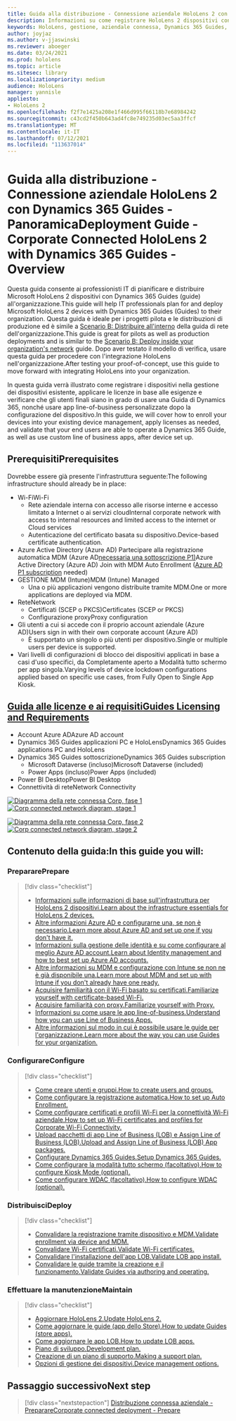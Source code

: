 ```yaml
---
title: Guida alla distribuzione - Connessione aziendale HoloLens 2 con Dynamics 365 Guides - Panoramica
description: Informazioni su come registrare HoloLens 2 dispositivi con Dynamics 365 Guides tramite una rete connessa aziendale.
keywords: HoloLens, gestione, aziendale connessa, Dynamics 365 Guides, AAD, Azure AD, MDM, gestione dei dispositivi mobili
author: joyjaz
ms.author: v-jjaswinski
ms.reviewer: aboeger
ms.date: 03/24/2021
ms.prod: hololens
ms.topic: article
ms.sitesec: library
ms.localizationpriority: medium
audience: HoloLens
manager: yannisle
appliesto:
- HoloLens 2
ms.openlocfilehash: f2f7e1425a208e1f466d995f66118b7e68984242
ms.sourcegitcommit: c43cd2f450b643ad4fc8e749235d03ec5aa3ffcf
ms.translationtype: MT
ms.contentlocale: it-IT
ms.lasthandoff: 07/12/2021
ms.locfileid: "113637014"
---
```

# <a name="deployment-guide---corporate-connected-hololens-2-with-dynamics-365-guides---overview"></a><span data-ttu-id="0a8d9-104">Guida alla distribuzione - Connessione aziendale HoloLens 2 con Dynamics 365 Guides - Panoramica</span><span class="sxs-lookup"><span data-stu-id="0a8d9-104">Deployment Guide - Corporate Connected HoloLens 2 with Dynamics 365 Guides - Overview</span></span>

<span data-ttu-id="0a8d9-105">Questa guida consente ai professionisti IT di pianificare e distribuire Microsoft HoloLens 2 dispositivi con Dynamics 365 Guides (guide) all'organizzazione.</span><span class="sxs-lookup"><span data-stu-id="0a8d9-105">This guide will help IT professionals plan for and deploy Microsoft HoloLens 2 devices with Dynamics 365 Guides (Guides) to their organization.</span></span> <span data-ttu-id="0a8d9-106">Questa guida è ideale per i progetti pilota e le distribuzioni di produzione ed è simile a [Scenario B: Distribuire all'interno](/hololens/common-scenarios#scenario-b-deploy-inside-your-organizations-network) della guida di rete dell'organizzazione.</span><span class="sxs-lookup"><span data-stu-id="0a8d9-106">This guide is great for pilots as well as production deployments and is similar to the [Scenario B: Deploy inside your organization's network](/hololens/common-scenarios#scenario-b-deploy-inside-your-organizations-network) guide.</span></span> <span data-ttu-id="0a8d9-107">Dopo aver testato il modello di verifica, usare questa guida per procedere con l'integrazione HoloLens nell'organizzazione.</span><span class="sxs-lookup"><span data-stu-id="0a8d9-107">After testing your proof-of-concept, use this guide to move forward with integrating HoloLens into your organization.</span></span>

<span data-ttu-id="0a8d9-108">In questa guida verrà illustrato come registrare i dispositivi nella gestione dei dispositivi esistente, applicare le licenze in base alle esigenze e verificare che gli utenti finali siano in grado di usare una Guida di Dynamics 365, nonché usare app line-of-business personalizzate dopo la configurazione del dispositivo.</span><span class="sxs-lookup"><span data-stu-id="0a8d9-108">In this guide, we will cover how to enroll your devices into your existing device management, apply licenses as needed, and validate that your end users are able to operate a Dynamics 365 Guide, as well as use custom line of business apps, after device set up.</span></span> 

## <a name="prerequisites"></a><span data-ttu-id="0a8d9-109">Prerequisiti</span><span class="sxs-lookup"><span data-stu-id="0a8d9-109">Prerequisites</span></span>

<span data-ttu-id="0a8d9-110">Dovrebbe essere già presente l'infrastruttura seguente:</span><span class="sxs-lookup"><span data-stu-id="0a8d9-110">The following infrastructure should already be in place:</span></span>
- <span data-ttu-id="0a8d9-111">Wi-Fi</span><span class="sxs-lookup"><span data-stu-id="0a8d9-111">Wi-Fi</span></span>
    - <span data-ttu-id="0a8d9-112">Rete aziendale interna con accesso alle risorse interne e accesso limitato a Internet o ai servizi cloud</span><span class="sxs-lookup"><span data-stu-id="0a8d9-112">Internal corporate network with access to internal resources and limited access to the internet or Cloud services</span></span>
    - <span data-ttu-id="0a8d9-113">Autenticazione del certificato basata su dispositivo.</span><span class="sxs-lookup"><span data-stu-id="0a8d9-113">Device-based certificate authentication.</span></span>
- <span data-ttu-id="0a8d9-114">Azure Active Directory (Azure AD) Partecipare alla registrazione automatica MDM (Azure AD[necessaria una sottoscrizione P1)](/azure/active-directory/fundamentals/active-directory-whatis)</span><span class="sxs-lookup"><span data-stu-id="0a8d9-114">Azure Active Directory (Azure AD) Join with MDM Auto Enrollment ([Azure AD P1 subscription](/azure/active-directory/fundamentals/active-directory-whatis) needed)</span></span>
- <span data-ttu-id="0a8d9-115">GESTIONE MDM (Intune)</span><span class="sxs-lookup"><span data-stu-id="0a8d9-115">MDM (Intune) Managed</span></span>
    - <span data-ttu-id="0a8d9-116">Una o più applicazioni vengono distribuite tramite MDM.</span><span class="sxs-lookup"><span data-stu-id="0a8d9-116">One or more applications are deployed via MDM.</span></span>
- <span data-ttu-id="0a8d9-117">Rete</span><span class="sxs-lookup"><span data-stu-id="0a8d9-117">Network</span></span> 
    - <span data-ttu-id="0a8d9-118">Certificati (SCEP o PKCS)</span><span class="sxs-lookup"><span data-stu-id="0a8d9-118">Certificates (SCEP or PKCS)</span></span>
    - <span data-ttu-id="0a8d9-119">Configurazione proxy</span><span class="sxs-lookup"><span data-stu-id="0a8d9-119">Proxy configuration</span></span>
- <span data-ttu-id="0a8d9-120">Gli utenti a cui si accede con il proprio account aziendale (Azure AD)</span><span class="sxs-lookup"><span data-stu-id="0a8d9-120">Users sign in with their own corporate account (Azure AD)</span></span>
    - <span data-ttu-id="0a8d9-121">È supportato un singolo o più utenti per dispositivo.</span><span class="sxs-lookup"><span data-stu-id="0a8d9-121">Single or multiple users per device is supported.</span></span>
- <span data-ttu-id="0a8d9-122">Vari livelli di configurazioni di blocco dei dispositivi applicati in base a casi d'uso specifici, da Completamente aperto a Modalità tutto schermo per app singola.</span><span class="sxs-lookup"><span data-stu-id="0a8d9-122">Varying levels of device lockdown configurations applied based on specific use cases, from Fully Open to Single App Kiosk.</span></span>

## <a name="guides-licensing-and-requirements"></a>[<span data-ttu-id="0a8d9-123">Guida alle licenze e ai requisiti</span><span class="sxs-lookup"><span data-stu-id="0a8d9-123">Guides Licensing and Requirements</span></span>](/dynamics365/mixed-reality/guides/requirements#licensing-and-product-requirements)

- <span data-ttu-id="0a8d9-124">Account Azure AD</span><span class="sxs-lookup"><span data-stu-id="0a8d9-124">Azure AD account</span></span>
- <span data-ttu-id="0a8d9-125">Dynamics 365 Guides applicazioni PC e HoloLens</span><span class="sxs-lookup"><span data-stu-id="0a8d9-125">Dynamics 365 Guides applications PC and HoloLens</span></span>
- <span data-ttu-id="0a8d9-126">Dynamics 365 Guides sottoscrizione</span><span class="sxs-lookup"><span data-stu-id="0a8d9-126">Dynamics 365 Guides subscription</span></span>
    - <span data-ttu-id="0a8d9-127">Microsoft Dataverse (incluso)</span><span class="sxs-lookup"><span data-stu-id="0a8d9-127">Microsoft Dataverse (included)</span></span>
    - <span data-ttu-id="0a8d9-128">Power Apps (incluso)</span><span class="sxs-lookup"><span data-stu-id="0a8d9-128">Power Apps (included)</span></span>
- <span data-ttu-id="0a8d9-129">Power BI Desktop</span><span class="sxs-lookup"><span data-stu-id="0a8d9-129">Power BI Desktop</span></span>
- <span data-ttu-id="0a8d9-130">Connettività di rete</span><span class="sxs-lookup"><span data-stu-id="0a8d9-130">Network Connectivity</span></span>

<span data-ttu-id="0a8d9-131">[![Diagramma della rete connessa Corp, fase 1 ](./images/deployment-guides-revised-scenario-b-01-1.png)](./images/deployment-guides-revised-scenario-b-01-1.png#lightbox)</span><span class="sxs-lookup"><span data-stu-id="0a8d9-131">[ ![Corp connected network diagram, stage 1](./images/deployment-guides-revised-scenario-b-01-1.png) ](./images/deployment-guides-revised-scenario-b-01-1.png#lightbox)</span></span>

<span data-ttu-id="0a8d9-132">[![Diagramma della rete connessa Corp, fase 2 ](./images/deployment-guides-revised-scenario-b-02-1.png)](./images/deployment-guides-revised-scenario-b-02-1.png#lightbox)</span><span class="sxs-lookup"><span data-stu-id="0a8d9-132">[ ![Corp connected network diagram, stage 2](./images/deployment-guides-revised-scenario-b-02-1.png) ](./images/deployment-guides-revised-scenario-b-02-1.png#lightbox)</span></span>

## <a name="in-this-guide-you-will"></a><span data-ttu-id="0a8d9-133">Contenuto della guida:</span><span class="sxs-lookup"><span data-stu-id="0a8d9-133">In this guide you will:</span></span>
### <a name="prepare"></a><span data-ttu-id="0a8d9-134">Preparare</span><span class="sxs-lookup"><span data-stu-id="0a8d9-134">Prepare</span></span>
> [!div class="checklist"]
>- [<span data-ttu-id="0a8d9-135">Informazioni sulle informazioni di base sull'infrastruttura per HoloLens 2 dispositivi.</span><span class="sxs-lookup"><span data-stu-id="0a8d9-135">Learn about the infrastructure essentials for HoloLens 2 devices.</span></span>](hololens2-corp-connected-prepare.md#infrastructure-essentials)
>- [<span data-ttu-id="0a8d9-136">Altre informazioni Azure AD e configurarne una, se non è necessario.</span><span class="sxs-lookup"><span data-stu-id="0a8d9-136">Learn more about Azure AD and set up one if you don't have it.</span></span>](hololens2-corp-connected-prepare.md#azure-active-directory)
>- [<span data-ttu-id="0a8d9-137">Informazioni sulla gestione delle identità e su come configurare al meglio Azure AD account.</span><span class="sxs-lookup"><span data-stu-id="0a8d9-137">Learn about Identity management and how to best set up Azure AD accounts.</span></span>](hololens2-corp-connected-prepare.md#identity-management)
>- [<span data-ttu-id="0a8d9-138">Altre informazioni su MDM e configurazione con Intune se non ne è già disponibile una.</span><span class="sxs-lookup"><span data-stu-id="0a8d9-138">Learn more about MDM and set up with Intune if you don't already have one ready.</span></span>](hololens2-corp-connected-prepare.md#mobile-device-management)
>- [<span data-ttu-id="0a8d9-139">Acquisire familiarità con il Wi-Fi basato su certificati.</span><span class="sxs-lookup"><span data-stu-id="0a8d9-139">Familiarize yourself with certificate-based Wi-Fi.</span></span>](hololens2-corp-connected-prepare.md#certificates)
>- [<span data-ttu-id="0a8d9-140">Acquisire familiarità con proxy.</span><span class="sxs-lookup"><span data-stu-id="0a8d9-140">Familiarize yourself with Proxy.</span></span>](hololens2-corp-connected-prepare.md#proxy)
>- [<span data-ttu-id="0a8d9-141">Informazioni su come usare le app line-of-business.</span><span class="sxs-lookup"><span data-stu-id="0a8d9-141">Understand how you can use Line of Business Apps.</span></span>](hololens2-corp-connected-prepare.md#line-of-business-apps)
>- [<span data-ttu-id="0a8d9-142">Altre informazioni sul modo in cui è possibile usare le guide per l'organizzazione.</span><span class="sxs-lookup"><span data-stu-id="0a8d9-142">Learn more about the way you can use Guides for your organization.</span></span>](hololens2-corp-connected-prepare.md#guides-playbook)
### <a name="configure"></a><span data-ttu-id="0a8d9-143">Configurare</span><span class="sxs-lookup"><span data-stu-id="0a8d9-143">Configure</span></span>
> [!div class="checklist"]
>- [<span data-ttu-id="0a8d9-144">Come creare utenti e gruppi.</span><span class="sxs-lookup"><span data-stu-id="0a8d9-144">How to create users and groups.</span></span>](hololens2-corp-connected-configure.md#azure-users-and-groups)
>- [<span data-ttu-id="0a8d9-145">Come configurare la registrazione automatica.</span><span class="sxs-lookup"><span data-stu-id="0a8d9-145">How to set up Auto Enrollment.</span></span>](hololens2-corp-connected-configure.md#auto-enrollment-on-hololens-2)
>- [<span data-ttu-id="0a8d9-146">Come configurare certificati e profili Wi-Fi per la connettività Wi-Fi aziendale.</span><span class="sxs-lookup"><span data-stu-id="0a8d9-146">How to set up Wi-Fi certificates and profiles for Corporate Wi-Fi Connectivity.</span></span>](hololens2-corp-connected-configure.md#corporate-wi-fi-connectivity)
>- [<span data-ttu-id="0a8d9-147">Upload pacchetti di app Line of Business (LOB) e Assign Line of Business (LOB).</span><span class="sxs-lookup"><span data-stu-id="0a8d9-147">Upload and Assign Line of Business (LOB) App packages.</span></span>](hololens2-corp-connected-configure.md#app-deployment)
>- [<span data-ttu-id="0a8d9-148">Configurare Dynamics 365 Guides.</span><span class="sxs-lookup"><span data-stu-id="0a8d9-148">Setup Dynamics 365 Guides.</span></span>](hololens2-corp-connected-configure.md#setup-guides-application-licenses-dataverse-and-authoring)
>- [<span data-ttu-id="0a8d9-149">Come configurare la modalità tutto schermo (facoltativo).</span><span class="sxs-lookup"><span data-stu-id="0a8d9-149">How to configure Kiosk Mode (optional).</span></span>](hololens2-corp-connected-configure.md#optional-kiosk-mode)
>- [<span data-ttu-id="0a8d9-150">Come configurare WDAC (facoltativo).</span><span class="sxs-lookup"><span data-stu-id="0a8d9-150">How to configure WDAC (optional).</span></span>](hololens2-corp-connected-configure.md#optional-wdac)
### <a name="deploy"></a><span data-ttu-id="0a8d9-151">Distribuisci</span><span class="sxs-lookup"><span data-stu-id="0a8d9-151">Deploy</span></span>
> [!div class="checklist"]
>-  [<span data-ttu-id="0a8d9-152">Convalidare la registrazione tramite dispositivo e MDM.</span><span class="sxs-lookup"><span data-stu-id="0a8d9-152">Validate enrollment via device and MDM.</span></span>](hololens2-corp-connected-deploy.md#enrollment-validation)
>-  [<span data-ttu-id="0a8d9-153">Convalidare Wi-Fi certificati.</span><span class="sxs-lookup"><span data-stu-id="0a8d9-153">Validate Wi-Fi certificates.</span></span>](hololens2-corp-connected-deploy.md#wi-fi-certificate-validation)
>-  [<span data-ttu-id="0a8d9-154">Convalidare l'installazione dell'app LOB.</span><span class="sxs-lookup"><span data-stu-id="0a8d9-154">Validate LOB app install.</span></span>](hololens2-corp-connected-deploy.md#validate-lob-app-install)
>-  [<span data-ttu-id="0a8d9-155">Convalidare le guide tramite la creazione e il funzionamento.</span><span class="sxs-lookup"><span data-stu-id="0a8d9-155">Validate Guides via authoring and operating.</span></span>](hololens2-corp-connected-deploy.md#validate-dynamics-365-guides)
### <a name="maintain"></a><span data-ttu-id="0a8d9-156">Effettuare la manutenzione</span><span class="sxs-lookup"><span data-stu-id="0a8d9-156">Maintain</span></span>
> [!div class="checklist"]
>- [<span data-ttu-id="0a8d9-157">Aggiornare HoloLens 2.</span><span class="sxs-lookup"><span data-stu-id="0a8d9-157">Update HoloLens 2.</span></span>](hololens2-corp-connected-maintain.md#update-hololens)
>- [<span data-ttu-id="0a8d9-158">Come aggiornare le guide (app dello Store).</span><span class="sxs-lookup"><span data-stu-id="0a8d9-158">How to update Guides (store apps).</span></span>](hololens2-corp-connected-maintain.md#how-to-update-dynamics-365-guides-and-other-store-apps)
>- [<span data-ttu-id="0a8d9-159">Come aggiornare le app LOB.</span><span class="sxs-lookup"><span data-stu-id="0a8d9-159">How to update LOB apps.</span></span>](hololens2-corp-connected-maintain.md#how-to-update-lob-apps) 
>- [<span data-ttu-id="0a8d9-160">Piano di sviluppo.</span><span class="sxs-lookup"><span data-stu-id="0a8d9-160">Development plan.</span></span>](hololens2-corp-connected-maintain.md#development-plan) 
>- [<span data-ttu-id="0a8d9-161">Creazione di un piano di supporto.</span><span class="sxs-lookup"><span data-stu-id="0a8d9-161">Making a support plan.</span></span>](hololens2-corp-connected-maintain.md#support-plan)
>- [<span data-ttu-id="0a8d9-162">Opzioni di gestione dei dispositivi.</span><span class="sxs-lookup"><span data-stu-id="0a8d9-162">Device management options.</span></span>](hololens2-corp-connected-maintain.md#device-management)

## <a name="next-step"></a><span data-ttu-id="0a8d9-163">Passaggio successivo</span><span class="sxs-lookup"><span data-stu-id="0a8d9-163">Next step</span></span> 
> [!div class="nextstepaction"]
> [<span data-ttu-id="0a8d9-164">Distribuzione connessa aziendale - Preparare</span><span class="sxs-lookup"><span data-stu-id="0a8d9-164">Corporate connected deployment - Prepare</span></span>](hololens2-corp-connected-prepare.md)
